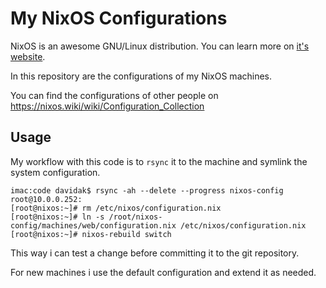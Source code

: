 My NixOS Configurations
=======================

NixOS is an awesome GNU/Linux distribution. You can learn more on [it's website](https://nixos.org/nixos/about.html).

In this repository are the configurations of my NixOS machines.

You can find the configurations of other people on https://nixos.wiki/wiki/Configuration_Collection

## Usage

My workflow with this code is to `rsync` it to the machine and symlink the system configuration.

	imac:code davidak$ rsync -ah --delete --progress nixos-config root@10.0.0.252:
	[root@nixos:~]# rm /etc/nixos/configuration.nix
	[root@nixos:~]# ln -s /root/nixos-config/machines/web/configuration.nix /etc/nixos/configuration.nix
	[root@nixos:~]# nixos-rebuild switch

This way i can test a change before committing it to the git repository.

For new machines i use the default configuration and extend it as needed.
